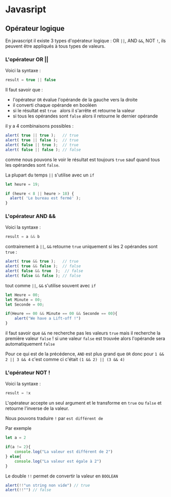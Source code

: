 # Javasript

## Opérateur logique

En javascript il existe 3 types d'opérateur logique : OR `||`, AND `&&`, NOT `!`, ils peuvent être appliqués à tous types de valeurs.

### L'opérateur OR ||

Voici la syntaxe : 

```js
result = true || false
```

Il faut savoir que :

*   l'opérateur `OR` évalue l'opérande de la gauche vers la droite
*   il converti chaque opérande en booléen
*   si le résultat est `true ` alors il s'arrête et retourne la valeur
*   si tous les opérandes sont `false` alors il retourne le dernier opérande

il y a 4 combinaisons possibles : 

```js
alert( true || true );   // true
alert( true || false );  // true
alert( false || true );  // true
alert( false || false ); // false
```

comme nous pouvons le voir le résultat est toujours `true` sauf quand tous les opérandes sont `false`.

La plupart du temps `||` s'utilise avec un `if`

```js
let heure = 19;

if (heure < 8 || heure > 18) {
  alert( 'Le bureau est fermé' );
}
```

### L'opérateur AND &&

Voici la syntaxe : 

```js
result = a && b
```

contrairement à `||`, `&&` retourne `true` uniquement si les 2 opérandes sont `true` :

```js
alert( true && true );   // true
alert( true && false );  // false
alert( false && true  );  // false
alert( false && false ); // false
```

tout comme `||`, `&&` s'utilise souvent avec `if`

```js
let Heure = 00;
let Minute = 00;
let Seconde = 00;

if(Heure == 00 && Minute == 00 && Seconde == 00){
    alert("We have a Lift-off !")
}
```

il faut savoir que `&&` ne recherche pas les valeurs `true` mais il recherche la première valeur `false` ! si une valeur `false` est trouvée alors l'opérande sera automatiquement `false`

Pour ce qui est de la précédence, `AND` est plus grand que `OR` donc pour `1 && 2 || 3 && 4` c'est comme ci c'était `(1 && 2) || (3 && 4)`

### L'opérateur NOT !

Voici la syntaxe :

```js
result = !x
```

L'opérateur accepte un seul argument et le transforme en `true` ou `false` et retourne l'inverse de la valeur.

Nous pouvons traduire `!` par `est différent de`

Par exemple 

```js
let a = 2

if(a != 2){
    console.log("La valeur est différent de 2")
} else{
    console.log("La valeur est égale à 2")
}
```

Le double `!!` permet de convertir la valeur en `BOOLEAN`

```js
alert(!!"un string non vide") // true
alert(!!"") // false
```